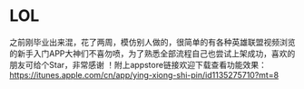 # LOL
之前刚毕业出来混，花了两周，模仿别人做的，很简单的有各种英雄联盟视频浏览的新手入门APP大神们不喜勿喷，为了熟悉全部流程自己也尝试上架成功，喜欢的朋友可给个Star，非常感谢 ！附上appstore链接欢迎下载查看功能效果：https://itunes.apple.com/cn/app/ying-xiong-shi-pin/id1135275710?mt=8
